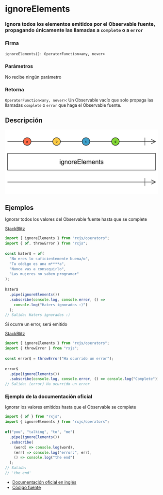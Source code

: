 # ignoreElements

<h3>Ignora todos los elementos emitidos por el Observable fuente, propagando únicamente las llamadas a <code>complete</code> o a <code>error</code></h3>

### Firma

`ignoreElements(): OperatorFunction<any, never>`

### Parámetros

No recibe ningún parámetro

### Retorna

`OperatorFunction<any, never>`: Un Observable vacío que solo propaga las llamadas `complete` o `error` que haga el Observable fuente.

## Descripción

<img src="assets/images/marble-diagrams/filtering/ignoreElements.png" alt="Diagrama de canicas del operador ignoreElements">

## Ejemplos

Ignorar todos los valores del Observable fuente hasta que se complete

[StackBlitz](https://stackblitz.com/edit/rxjs-ignoreelements-1?file=index.ts)

```javascript
import { ignoreElements } from "rxjs/operators";
import { of, throwError } from "rxjs";

const hater$ = of(
  "No eres lo suficientemente buena/o",
  "Tu código es una m****a",
  "Nunca vas a conseguirlo",
  "Las mujeres no saben programar"
);

hater$
  .pipe(ignoreElements())
  .subscribe(console.log, console.error, () =>
    console.log("Haters ignorados :)")
  );
// Salida: Haters ignorados :)
```

Si ocurre un error, será emitido

[StackBlitz]()

```javascript
import { ignoreElements } from "rxjs/operators";
import { throwError } from "rxjs";

const error$ = throwError("Ha ocurrido un error");

error$
  .pipe(ignoreElements())
  .subscribe(console.log, console.error, () => console.log("Complete"));
// Salida: (error) Ha ocurrido un error
```

### Ejemplo de la documentación oficial

Ignorar los valores emitidos hasta que el Observable se complete

```javascript
import { of } from "rxjs";
import { ignoreElements } from "rxjs/operators";

of("you", "talking", "to", "me")
  .pipe(ignoreElements())
  .subscribe(
    (word) => console.log(word),
    (err) => console.log("error:", err),
    () => console.log("the end")
  );
// Salida:
// 'the end'
```

- [Documentación oficial en inglés](https://rxjs-dev.firebaseapp.com/api/operators/ignoreElements)
- [Código fuente](https://github.com/ReactiveX/rxjs/blob/master/src/internal/operators/ignoreElements.ts)
